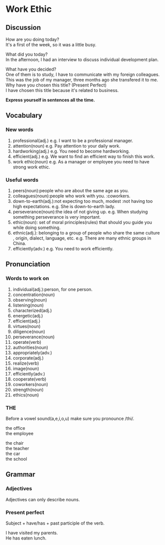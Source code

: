 # Work Ethic
## Discussion
How are you doing today?  
It's a first of the week, so it was a little busy.  

What did you today?  
In the afternoon, I had an interview to discuss individual development plan.  

What have you decided?  
One of them is to study, I have to communicate with my foreign colleagues. This was the job of my manager, three months ago she transfered it to me. 
Why have you chosen this title? (Present Perfect)   
I have chosen this title because it's related to business.  


**Express yourself in sentences all the time.**


## Vocabulary
### New words
1. professional(adj.) e.g. I want to be a professional manager.
1. attention(noun) e.g. Pay attention to your daily work.
1. hardworking(adj.) e.g. You need to become hardworking.
1. efficient(adj.) e.g. We want to find an efficient way to finish this work.
1. work ethic(noun) e.g. As a manager or employee you need to have strong work ethic.

### Useful words
1. peers(noun):people who are about the same age as you.
1. colleagues(noun):people who work with you. :coworkers.
1. down-to-earth(adj.):not expecting too much, modest :not having too high expectations. e.g. She is down-to-earth lady.
1. perseverance(noun):the idea of not giving up. e.g. When studying something perseverance is very important.
1. ethic(noun): set of moral principles(rules) that should you guide you while doing something.
1. ethnic(adj.): belonging to a group of people who share the same culture , origin, dialect, language, etc. e.g. There are many ethnic groups in China. 
1. efficiently(adv.) e.g. You need to work efficiently.  

## Pronunciation
### Words to work on
1. individual(adj.):person, for one person.
1. concentration(noun)
1. observing(noun)
1. listening(noun)
1. characterized(adj.)
1. energetic(adj.)
1. efficient(adj.)
1. virtues(noun)
1. diligence(noun)
1. perseverance(noun)
1. operate(verb)
1. authorities(noun)
1. appropriately(adv.)
1. corporate(adj.)
1. realize(verb)
1. image(noun)
1. efficiently(adv.)
1. cooperate(verb)
1. coworkers(noun)
1. strength(noun)
1. ethics(noun)

### THE
Before a vowel sound(a,e,i,o,u) make sure you pronounce /thi/.  

the office   
the employee   

the chair  
the teacher  
the car  
the school   


## Grammar
### Adjectives
Adjectives can only describe nouns.  

### Present perfect
Subject + have/has + past participle of the verb.  

I have visited my parents.  
He has eaten lunch.  


